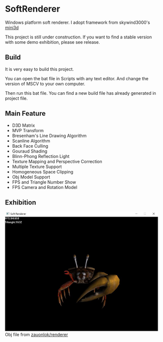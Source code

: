 # SoftRenderer
Windows platform soft renderer. I adopt framework from skywind3000's [mini3d](https://github.com/skywind3000/mini3d)

This project is still under construction. If you want to find a stable version with some demo exhibition, please see release.

## Build
It is very easy to build this project.

You can open the bat file in Scripts with any text editor. And change the version of MSCV to your own computer.

Then run this bat file. You can find a new build file has already generated in project file.

## Main Feature
+ D3D Matrix
+ MVP Transform
+ Bresenham's Line Drawing Algorithm
+ Scanline Algorithm
+ Back Face Culling
+ Gouraud Shading
+ Blinn-Phong Reflection Light
+ Texture Mapping and Perspective Correction
+ Multiple Texture Support
+ Homogeneous Space Clipping
+ Obj Model Support
+ FPS and Triangle Number Show
+ FPS Camera and Rotation Model

## Exhibition
![screenshot](https://raw.githubusercontent.com/Tanc-ANT/SoftRenderer/master/Asset/Image/model_texture.JPG)  
Obj file from [zauonlok/renderer](https://github.com/zauonlok/renderer/tree/master/assets/crab)